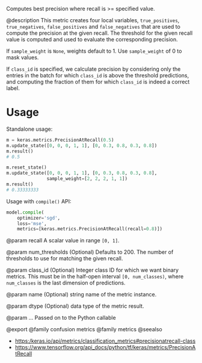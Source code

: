 Computes best precision where recall is >= specified value.

@description
This metric creates four local variables, `true_positives`,
`true_negatives`, `false_positives` and `false_negatives` that are used to
compute the precision at the given recall. The threshold for the given
recall value is computed and used to evaluate the corresponding precision.

If `sample_weight` is `None`, weights default to 1.
Use `sample_weight` of 0 to mask values.

If `class_id` is specified, we calculate precision by considering only the
entries in the batch for which `class_id` is above the threshold
predictions, and computing the fraction of them for which `class_id` is
indeed a correct label.

# Usage
Standalone usage:

```python
m = keras.metrics.PrecisionAtRecall(0.5)
m.update_state([0, 0, 0, 1, 1], [0, 0.3, 0.8, 0.3, 0.8])
m.result()
# 0.5
```

```python
m.reset_state()
m.update_state([0, 0, 0, 1, 1], [0, 0.3, 0.8, 0.3, 0.8],
               sample_weight=[2, 2, 2, 1, 1])
m.result()
# 0.33333333
```

Usage with `compile()` API:

```python
model.compile(
    optimizer='sgd',
    loss='mse',
    metrics=[keras.metrics.PrecisionAtRecall(recall=0.8)])
```

@param recall
A scalar value in range `[0, 1]`.

@param num_thresholds
(Optional) Defaults to 200. The number of thresholds to
use for matching the given recall.

@param class_id
(Optional) Integer class ID for which we want binary metrics.
This must be in the half-open interval `[0, num_classes)`, where
`num_classes` is the last dimension of predictions.

@param name
(Optional) string name of the metric instance.

@param dtype
(Optional) data type of the metric result.

@param ...
Passed on to the Python callable

@export
@family confusion metrics
@family metrics
@seealso
+ <https:/keras.io/api/metrics/classification_metrics#precisionatrecall-class>
+ <https://www.tensorflow.org/api_docs/python/tf/keras/metrics/PrecisionAtRecall>
